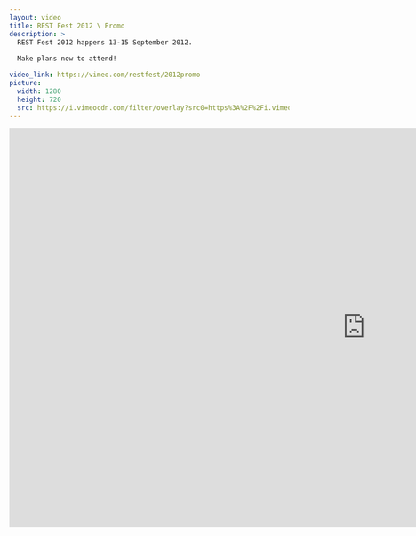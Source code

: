 ```yaml
---
layout: video
title: REST Fest 2012 \ Promo
description: >
  REST Fest 2012 happens 13-15 September 2012.
  
  Make plans now to attend!

video_link: https://vimeo.com/restfest/2012promo
picture:
  width: 1280
  height: 720
  src: https://i.vimeocdn.com/filter/overlay?src0=https%3A%2F%2Fi.vimeocdn.com%2Fvideo%2F457638613_1280x720.jpg&src1=http%3A%2F%2Ff.vimeocdn.com%2Fp%2Fimages%2Fcrawler_play.png
---
```

<iframe src="https://player.vimeo.com/video/38410483?title=0&byline=0&portrait=0&badge=0&autopause=0&player_id=0" width="1280" height="720" frameborder="0" title="REST Fest 2012 \ Promo" webkitallowfullscreen mozallowfullscreen allowfullscreen></iframe>